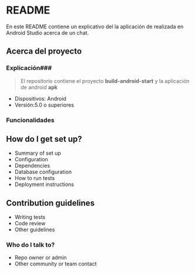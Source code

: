 # README #

En este README contiene un explicativo del la aplicación de realizada en Android Studio acerca de un chat.

## Acerca del proyecto ##
### Explicación###
>El repositorio contiene el proyecto **build-android-start** y la aplicación de android **apk** 
>
>
* Dispositivos: Android
* Versión:5.0 o superiores

### Funcionalidades ###

## How do I get set up? ##

* Summary of set up
* Configuration
* Dependencies
* Database configuration
* How to run tests
* Deployment instructions

## Contribution guidelines ##

* Writing tests
* Code review
* Other guidelines

### Who do I talk to? ###

* Repo owner or admin
* Other community or team contact
